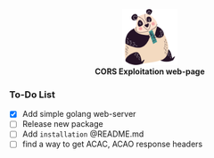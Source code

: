 <div align="center">
  <a href="/" target="blank">
    <div>
      <img src="assets/images/bear.svg" width="100" height="100" alt="cors-misconfiguration" />
    </div>
  </a>
      <b>CORS Exploitation web-page</b>
</div>

### To-Do List

- [x] Add simple golang web-server
- [ ] Release new package
- [ ] Add `installation` @README.md
- [ ] find a way to get ACAC, ACAO response headers
